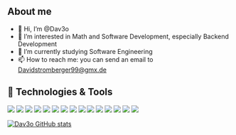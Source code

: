 ## About me

- 👋 Hi, I’m @Dav3o
- 👀 I’m interested in Math and Software Development, especially Backend Development
- 🌱 I’m currently studying Software Engineering
- 📫 How to reach me: you can send an email to Davidstromberger99@gmx.de

## 🔧 Technologies & Tools
![](https://img.shields.io/badge/OS-Linux-informational?style=flat&logo=linux&logoColor=white&color=2bbc8a)
![](https://img.shields.io/badge/Code-Python-informational?style=flat&logo=python&logoColor=white&color=2bbc8a)
![](https://img.shields.io/badge/Code-C++-informational?style=flat&logo=c++&logoColor=white&color=2bbc8a)
![](https://img.shields.io/badge/Code-Java-informational?style=flat&logo=java&logoColor=white&color=2bbc8a)
![](https://img.shields.io/badge/Code-Gradle-informational?style=flat&logo=gradle&logoColor=white&color=2bbc8a)
![](https://img.shields.io/badge/Code-JavaScript-informational?style=flat&logo=javascript&logoColor=white&color=2bbc8a)
![](https://img.shields.io/badge/Code-Make-informational?style=flat&logo=cmake&logoColor=white&color=2bbc8a)
![](https://img.shields.io/badge/Shell-Bash-informational?style=flat&logo=gnu-bash&logoColor=white&color=2bbc8a)
![](https://img.shields.io/badge/Tools-FastAPI-informational?style=flat&logo=fastapi&logoColor=white&color=2bbc8a)
![](https://img.shields.io/badge/Tools-Flask-informational?style=flat&logo=flask&logoColor=white&color=2bbc8a)
![](https://img.shields.io/badge/Tools-Express-informational?style=flat&logo=express&logoColor=white&color=2bbc8a)
![](https://img.shields.io/badge/Tools-MySQL-informational?style=flat&logo=mysql&logoColor=white&color=2bbc8a)
![](https://img.shields.io/badge/Tools-SQLite-informational?style=flat&logo=sqlite&logoColor=white&color=2bbc8a)
![](https://img.shields.io/badge/Tools-Docker-informational?style=flat&logo=docker&logoColor=white&color=2bbc8a)
![](https://img.shields.io/badge/Tools-Qt-informational?style=flat&logo=Qt&logoColor=white&color=2bbc8a)

[![Dav3o GitHub stats](https://github-readme-stats-sand-pi.vercel.app/api?username=Dav3o&show_icons=true&theme=dark)](https://github.com/anuraghazra/github-readme-stats)
<!---
Dav3o/Dav3o is a ✨ special ✨ repository because its `README.md` (this file) appears on your GitHub profile.
You can click the Preview link to take a look at your changes.
--->
